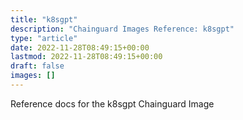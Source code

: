 ```yaml
---
title: "k8sgpt"
description: "Chainguard Images Reference: k8sgpt"
type: "article"
date: 2022-11-28T08:49:15+00:00
lastmod: 2022-11-28T08:49:15+00:00
draft: false
images: []
---
```


Reference docs for the k8sgpt Chainguard Image
